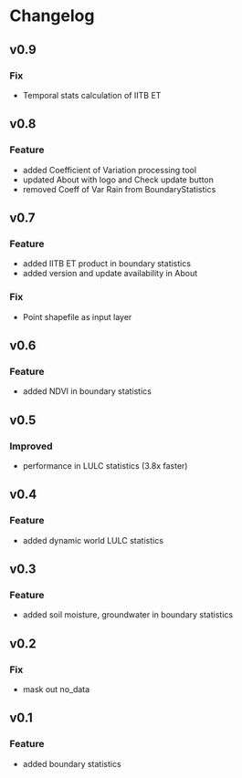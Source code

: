 # Changelog
## v0.9
### Fix
- Temporal stats calculation of IITB ET
## v0.8
### Feature
- added Coefficient of Variation processing tool
- updated About with logo and Check update button
- removed Coeff of Var Rain from BoundaryStatistics
## v0.7
### Feature
- added IITB ET product in boundary statistics
- added version and update availability in About
### Fix
- Point shapefile as input layer
## v0.6
### Feature
- added NDVI in boundary statistics
## v0.5
### Improved
- performance in LULC statistics (3.8x faster)
## v0.4
### Feature
- added dynamic world LULC statistics
## v0.3
### Feature
- added soil moisture, groundwater in boundary statistics
## v0.2
### Fix
- mask out no_data
## v0.1
### Feature
- added boundary statistics